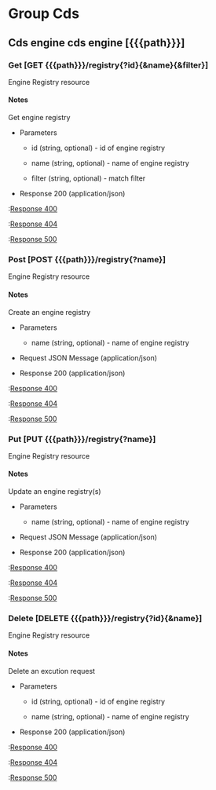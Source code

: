# Group Cds

## Cds engine cds engine [{{{path}}}]

### Get [GET {{{path}}}/registry{?id}{&name}{&filter}]

Engine Registry resource

#### Notes

Get engine registry

+ Parameters

    + id (string, optional) - id of engine registry

    + name (string, optional) - name of engine registry

    + filter (string, optional) - match filter


+ Response 200 (application/json)

:[Response 400]({{{common}}}/responses/400.md)

:[Response 404]({{{common}}}/responses/404.md)

:[Response 500]({{{common}}}/responses/500.md)


### Post [POST {{{path}}}/registry{?name}]

Engine Registry resource

#### Notes

Create an engine registry

+ Parameters

    + name (string, optional) - name of engine registry


+ Request JSON Message (application/json)

+ Response 200 (application/json)

:[Response 400]({{{common}}}/responses/400.md)

:[Response 404]({{{common}}}/responses/404.md)

:[Response 500]({{{common}}}/responses/500.md)


### Put [PUT {{{path}}}/registry{?name}]

Engine Registry resource

#### Notes

Update an engine registry(s)

+ Parameters

    + name (string, optional) - name of engine registry


+ Request JSON Message (application/json)

+ Response 200 (application/json)

:[Response 400]({{{common}}}/responses/400.md)

:[Response 404]({{{common}}}/responses/404.md)

:[Response 500]({{{common}}}/responses/500.md)


### Delete [DELETE {{{path}}}/registry{?id}{&name}]

Engine Registry resource

#### Notes

Delete an excution request

+ Parameters

    + id (string, optional) - id of engine registry

    + name (string, optional) - name of engine registry


+ Response 200 (application/json)

:[Response 400]({{{common}}}/responses/400.md)

:[Response 404]({{{common}}}/responses/404.md)

:[Response 500]({{{common}}}/responses/500.md)

